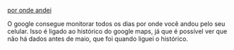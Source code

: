 [por onde andei](https://maps.google.com/locationhistory/b/0)

O google consegue monitorar todos os dias por onde você andou pelo seu celular. Isso é ligado ao histórico do google maps, já que é possível ver que não há dados antes de maio, que foi quando liguei o histórico.